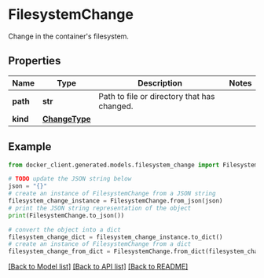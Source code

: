 # FilesystemChange

Change in the container's filesystem. 

## Properties

Name | Type | Description | Notes
------------ | ------------- | ------------- | -------------
**path** | **str** | Path to file or directory that has changed.  | 
**kind** | [**ChangeType**](ChangeType.md) |  | 

## Example

```python
from docker_client.generated.models.filesystem_change import FilesystemChange

# TODO update the JSON string below
json = "{}"
# create an instance of FilesystemChange from a JSON string
filesystem_change_instance = FilesystemChange.from_json(json)
# print the JSON string representation of the object
print(FilesystemChange.to_json())

# convert the object into a dict
filesystem_change_dict = filesystem_change_instance.to_dict()
# create an instance of FilesystemChange from a dict
filesystem_change_from_dict = FilesystemChange.from_dict(filesystem_change_dict)
```
[[Back to Model list]](../README.md#documentation-for-models) [[Back to API list]](../README.md#documentation-for-api-endpoints) [[Back to README]](../README.md)


